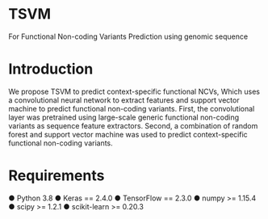 # TSVM
For Functional Non-coding Variants Prediction using genomic sequence
# Introduction
We propose TSVM to predict context-specific functional NCVs, Which uses a convolutional neural network to extract features and support vector machine to predict functional non-coding variants. First, the convolutional layer was pretrained using large-scale generic functional non-coding variants as sequence feature extractors.  Second, a combination of random forest and support vector machine was used to predict context-specific functional non-coding variants.  
# Requirements
● Python 3.8
● Keras == 2.4.0
● TensorFlow == 2.3.0
● numpy >= 1.15.4
● scipy >= 1.2.1
● scikit-learn >= 0.20.3
